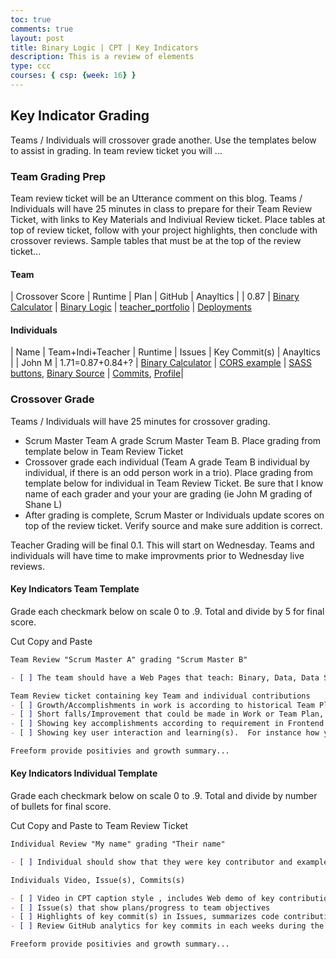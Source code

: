 ```yaml
---
toc: true
comments: true
layout: post
title: Binary Logic | CPT | Key Indicators
description: This is a review of elements 
type: ccc
courses: { csp: {week: 16} }
---
```


## Key Indicator Grading
Teams / Individuals will crossover grade another.  Use the templates below to assist in grading.  In team review ticket you will ... 


### Team Grading Prep
Team review ticket will be an Utterance comment on this blog.  Teams / Individuals will have 25 minutes in class to prepare for their Team Review Ticket, with links to Key Materials and Indiviual Review ticket.  Place tables at top of review ticket, follow with your project highlights, then conclude with crossover reviews.  Sample tables that must be at the top of the review ticket...


#### Team

| Crossover Score | Runtime | Plan | GitHub | Anayltics |
| 0.87 | [Binary Calculator](https://nighthawkcoders.github.io/teacher_portfolio//c4.4/2023/09/14/javascript-binary-U2-1.html) | [Binary Logic](https://nighthawkcoders.github.io/teacher_portfolio//1.d/2.b/3.c/c4.4/2023/11/14/CSP-binary_logic.html) | [teacher_portfolio](https://github.com/nighthawkcoders/teacher_portfolio) | [Deployments](https://github.com/nighthawkcoders/teacher_portfolio/deployments)

#### Individuals 

| Name | Team+Indi+Teacher | Runtime | Issues | Key Commit(s) | Anayltics |
| John M | 1.71=0.87+0.84+? | [Binary Calculator](https://nighthawkcoders.github.io/teacher_portfolio//c4.4/2023/09/14/javascript-binary-U2-1.html) | [CORS example](https://github.com/nighthawkcoders/flask_portfolio/issues/42#issuecomment-1847595229) | [SASS buttons](https://github.com/nighthawkcoders/teacher_portfolio/commit/f43211b97d4d50e79cf15d6ae470c0fef241dfc5), [Binary Source](https://raw.githubusercontent.com/nighthawkcoders/teacher_portfolio/bf145ebe8113f0e009494ed736324aa276b8913b/_posts/2023-09-14-javascript-binary-U2-1.md) | [Commits](https://github.com/nighthawkcoders/teacher_portfolio/commits?author=jm1021), [Profile](https://github.com/jm1021)|


### Crossover Grade

Teams / Individuals will have 25 minutes for crossover grading.
  - Scrum Master Team A grade Scrum Master Team B.  Place grading from template below in Team Review Ticket
  - Crossover grade each individual (Team A grade Team B individual by individual, if there is an odd person work in a trio).  Place grading from template below for individual in Team Review Ticket.  Be sure that I know name of each grader and your your are grading (ie John M grading of Shane L)
  - After grading is complete, Scrum Master or Individuals update scores on top of the review ticket.  Verify source and make sure addition is correct.


Teacher Grading will be final 0.1.  This will start on Wednesday.  Teams and individuals will have time to make improvments prior to Wednesday live reviews.


#### Key Indicators Team Template 
Grade each checkmark below on scale 0 to .9.   Total and divide by 5 for final score.

Cut Copy and Paste

```markdown
Team Review "Scrum Master A" grading "Scrum Master B"

- [ ] The team should have a Web Pages that teach: Binary, Data, Data Structures, Data Abstraction.   

Team Review ticket containing key Team and individual contributions
- [ ] Growth/Accomplishments in work is according to historical Team Plan, or they show revisions to plan according to work
- [ ] Short falls/Improvement that could be made in Work or Team Plan, team highlights next steps or improvements that could be made
- [ ] Showing key accomplishments according to requirement in Frontend such as Binary Math, ASCII, Unicode, Color Codes, Logic Gates, etc.
- [ ] Showing key user interaction and learning(s).  For instance how you visualized  Algorithms, Data, Data Structures.  Or, how you provided response and Feedback to user on their success in learning.

Freeform provide positivies and growth summary...
```

#### Key Indicators Individual Template
Grade each checkmark below on scale 0 to .9.   Total and divide by number of bullets for final score.

Cut Copy and Paste to Team Review Ticket

```markdown
Individual Review "My name" grading "Their name"

- [ ] Individual should show that they were key contributor and example to team.  This includes their participation in ideas, plans, creating individual issues, providing code commits to project, crossover grading participation, being on task and positive example in the classroom.

Individuals Video, Issue(s), Commits(s)

- [ ] Video in CPT caption style , includes Web demo of key contribution to project, 1 minute
- [ ] Issue(s) that show plans/progress to team objectives
- [ ] Highlights of key commit(s) in Issues, summarizes code contributions
- [ ] Review GitHub analytics for key commits in each weeks during the project, shows consistent participation for 3 weeks

Freeform provide positivies and growth summary...
```
